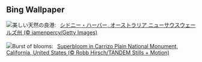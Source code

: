 ## Bing Wallpaper
![](https://www.bing.com/th?id=OHR.SydneyHarbour_JA-JP1159048271_UHD.jpg&w=1000)美しい天然の良港:&nbsp;&ensp;[シドニー・ハーバー, オーストラリア ニューサウスウェールズ州 (© jamenpercy/Getty Images)](https://www.bing.com/th?id=OHR.SydneyHarbour_JA-JP1159048271_UHD.jpg)
<br><br/>
![](https://www.bing.com/th?id=OHR.CarrizoBloom_EN-GB8154155837_UHD.jpg&w=1000)Burst of blooms:&nbsp;&ensp;[Superbloom in Carrizo Plain National Monument, California, United States (© Robb Hirsch/TANDEM Stills + Motion)](https://www.bing.com/th?id=OHR.CarrizoBloom_EN-GB8154155837_UHD.jpg)
<br><br/>
